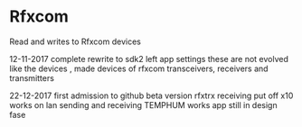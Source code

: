 # Rfxcom

Read and writes to Rfxcom devices

12-11-2017 complete rewrite to sdk2
           left app settings these are not evolved like the devices   , made devices of rfxcom transceivers, receivers and transmitters

22-12-2017 first admission to github beta version rfxtrx receiving put off 
           x10 works on lan sending and receiving
		   TEMPHUM works
		   app still in design fase